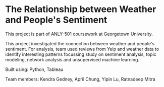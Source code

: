 # The Relationship between Weather and People's Sentiment

This project is part of ANLY-501 coursework at Georgetown University.

This project investigated the connection between weather and people's sentiment. For analysis, team used reviews from Yelp and weather data to identify interesting patterns focussing study on sentiment analysis, topic modeling, network analysis and unsupervised machine learning. 

Built using: Python, Tableau 

Team members: Kendra Gedney, April Chung, Yipin Lu, Ratnadeep Mitra
